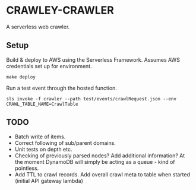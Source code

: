 # CRAWLEY-CRAWLER

A serverless web crawler.

## Setup

Build & deploy to AWS using the Serverless Framework. Assumes AWS credentials set up for environment.

```
make deploy
```

Run a test event through the hosted function.

```
sls invoke -f crawler --path test/events/crawlRequest.json --env CRAWL_TABLE_NAME=CrawlTable
```


## TODO

* Batch write of items.
* Correct following of sub/parent domains.
* Unit tests on depth etc.
* Checking of previously parsed nodes? Add additional information? At the moment DynamoDB will simply be acting as a queue - kind of pointless.
* Add TTL to crawl records. Add overall crawl meta to table when started (initial API gateway lambda)